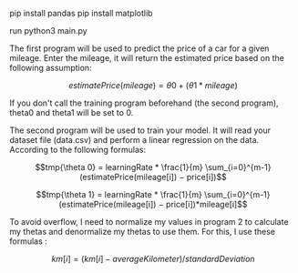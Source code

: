 pip install pandas
pip install matplotlib

run python3 main.py

The first program will be used to predict the price of a car for a given mileage.
Enter the mileage, it will return the estimated price based on the following assumption:

$$estimatePrice(mileage) = {\theta 0} + ({\theta 1} * mileage)$$

If you don't call the training program beforehand (the second program), theta0 and theta1 will be set to 0.

The second program will be used to train your model.
It will read your dataset file (data.csv) and perform a linear regression on the data.
According to the following formulas:

$$tmp{\theta 0} = learningRate * \frac{1}{m} \sum_{i=0}^{m-1} (estimatePrice(mileage[i]) − price[i])$$

$$tmp{\theta 1} = learningRate * \frac{1}{m} \sum_{i=0}^{m-1} (estimatePrice(mileage[i]) − price[i])*mileage[i]$$

To avoid overflow, I need to normalize my values in program 2 to calculate my thetas and denormalize my thetas to use them. For this, I use these formulas :

$$km[i] = (km[i] - averageKilometer) / standardDeviation$$